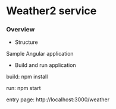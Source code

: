 # Weather2 service


### Overview
* Structure

Sample Angular application

* Build and run application

build: npm install

run: npm start

entry page: http://localhost:3000/weather
